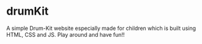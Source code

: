 # drumKit
A simple Drum-Kit website especially made for children which is built using HTML, CSS and JS. Play around and have fun!!
